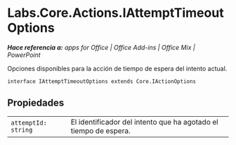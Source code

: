 
# Labs.Core.Actions.IAttemptTimeoutOptions

 _**Hace referencia a:** apps for Office | Office Add-ins | Office Mix | PowerPoint_

Opciones disponibles para la acción de tiempo de espera del intento actual.

```
interface IAttemptTimeoutOptions extends Core.IActionOptions
```


## Propiedades


|||
|:-----|:-----|
| `attemptId: string`|El identificador del intento que ha agotado el tiempo de espera.|
